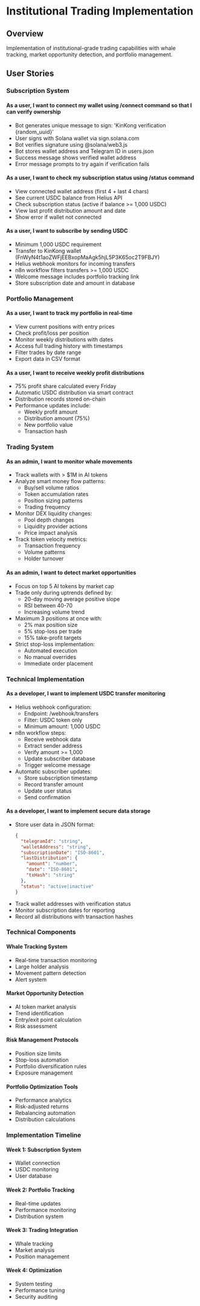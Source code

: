 # Institutional Trading Implementation

## Overview
Implementation of institutional-grade trading capabilities with whale tracking, market opportunity detection, and portfolio management.

## User Stories

### Subscription System

#### As a user, I want to connect my wallet using /connect command so that I can verify ownership
- Bot generates unique message to sign: 'KinKong verification {random_uuid}'
- User signs with Solana wallet via sign.solana.com
- Bot verifies signature using @solana/web3.js
- Bot stores wallet address and Telegram ID in users.json
- Success message shows verified wallet address
- Error message prompts to try again if verification fails

#### As a user, I want to check my subscription status using /status command
- View connected wallet address (first 4 + last 4 chars)
- See current USDC balance from Helius API
- Check subscription status (active if balance >= 1,000 USDC)
- View last profit distribution amount and date
- Show error if wallet not connected

#### As a user, I want to subscribe by sending USDC
- Minimum 1,000 USDC requirement
- Transfer to KinKong wallet (FnWyN4t1aoZWFjEEBxopMaAgk5hjL5P3K65oc2T9FBJY)
- Helius webhook monitors for incoming transfers
- n8n workflow filters transfers >= 1,000 USDC
- Welcome message includes portfolio tracking link
- Store subscription date and amount in database

### Portfolio Management

#### As a user, I want to track my portfolio in real-time
- View current positions with entry prices
- Check profit/loss per position
- Monitor weekly distributions with dates
- Access full trading history with timestamps
- Filter trades by date range
- Export data in CSV format

#### As a user, I want to receive weekly profit distributions
- 75% profit share calculated every Friday
- Automatic USDC distribution via smart contract
- Distribution records stored on-chain
- Performance updates include:
  - Weekly profit amount
  - Distribution amount (75%)
  - New portfolio value
  - Transaction hash

### Trading System

#### As an admin, I want to monitor whale movements
- Track wallets with > $1M in AI tokens
- Analyze smart money flow patterns:
  - Buy/sell volume ratios
  - Token accumulation rates
  - Position sizing patterns
  - Trading frequency
- Monitor DEX liquidity changes:
  - Pool depth changes
  - Liquidity provider actions
  - Price impact analysis
- Track token velocity metrics:
  - Transaction frequency
  - Volume patterns
  - Holder turnover

#### As an admin, I want to detect market opportunities
- Focus on top 5 AI tokens by market cap
- Trade only during uptrends defined by:
  - 20-day moving average positive slope
  - RSI between 40-70
  - Increasing volume trend
- Maximum 3 positions at once with:
  - 2% max position size
  - 5% stop-loss per trade
  - 15% take-profit targets
- Strict stop-loss implementation:
  - Automated execution
  - No manual overrides
  - Immediate order placement

### Technical Implementation

#### As a developer, I want to implement USDC transfer monitoring
- Helius webhook configuration:
  - Endpoint: /webhook/transfers
  - Filter: USDC token only
  - Minimum amount: 1,000 USDC
- n8n workflow steps:
  - Receive webhook data
  - Extract sender address
  - Verify amount >= 1,000
  - Update subscriber database
  - Trigger welcome message
- Automatic subscriber updates:
  - Store subscription timestamp
  - Record transfer amount
  - Update user status
  - Send confirmation

#### As a developer, I want to implement secure data storage
- Store user data in JSON format:
  ```json
  {
    "telegramId": "string",
    "walletAddress": "string",
    "subscriptionDate": "ISO-8601",
    "lastDistribution": {
      "amount": "number",
      "date": "ISO-8601",
      "txHash": "string"
    },
    "status": "active|inactive"
  }
  ```
- Track wallet addresses with verification status
- Monitor subscription dates for reporting
- Record all distributions with transaction hashes

### Technical Components

#### Whale Tracking System
- Real-time transaction monitoring
- Large holder analysis
- Movement pattern detection
- Alert system

#### Market Opportunity Detection
- AI token market analysis
- Trend identification
- Entry/exit point calculation
- Risk assessment

#### Risk Management Protocols
- Position size limits
- Stop-loss automation
- Portfolio diversification rules
- Exposure management

#### Portfolio Optimization Tools
- Performance analytics
- Risk-adjusted returns
- Rebalancing automation
- Distribution calculations

### Implementation Timeline

#### Week 1: Subscription System
- Wallet connection
- USDC monitoring
- User database

#### Week 2: Portfolio Tracking
- Real-time updates
- Performance monitoring
- Distribution system

#### Week 3: Trading Integration
- Whale tracking
- Market analysis
- Position management

#### Week 4: Optimization
- System testing
- Performance tuning
- Security auditing
